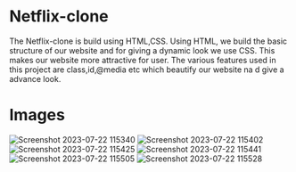 # Netflix-clone

The Netflix-clone is build using HTML,CSS. Using HTML, we build the basic structure of our website and for giving a dynamic look we use CSS. This makes our website 
more attractive for user.
The various features used in this project are class,id,@media etc which beautify our website na d give a advance look.

#  Images

![Screenshot 2023-07-22 115340](https://github.com/pranavprakash090903/Netflix-clone/assets/114914425/5a1b4023-aecd-4d11-abfa-62b16dbcde9e)
![Screenshot 2023-07-22 115402](https://github.com/pranavprakash090903/Netflix-clone/assets/114914425/351a2969-1cde-4dda-be62-56fb1b6a5114)
![Screenshot 2023-07-22 115425](https://github.com/pranavprakash090903/Netflix-clone/assets/114914425/d8a4ad7c-dbc7-47e9-b435-34bec30f2b39)
![Screenshot 2023-07-22 115441](https://github.com/pranavprakash090903/Netflix-clone/assets/114914425/1b665d14-fc72-4e67-91e9-83d1ca044bf2)
![Screenshot 2023-07-22 115505](https://github.com/pranavprakash090903/Netflix-clone/assets/114914425/99fa1787-19b6-48b9-981d-693fd905d5e1)
![Screenshot 2023-07-22 115528](https://github.com/pranavprakash090903/Netflix-clone/assets/114914425/de3f2d9b-4f38-4c3d-9685-866a9c0ac5ef)





